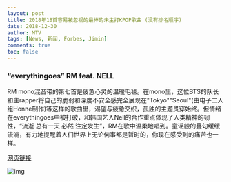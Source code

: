 ```yaml
---
layout: post
title: 2018年18首容易被忽视的最棒的未主打KPOP歌曲 (没有排名顺序)
date: 2018-12-30
author: MTV
tags: [News, 新闻, Forbes, Jimin]
comments: true
toc: false
---
```


### “everythingoes” RM feat. NELL

RM mono混音带的第七首是疲惫心灵的温暖毛毯。在mono里，这位BTS的队长和主rapper将自己的脆弱和深度不安全感完全展现在"Tokyo""Seoul"(由电子二人组Honne制作)等这样的歌曲里，渴望与疲惫交织，孤独的主题贯穿始终。但情绪在everythingoes中被打破，和韩国艺人Nell的合作重点体现了人类精神的韧性，“流逝 总有一天 必然 注定发生”，RM在歌中温柔地唱到。童谣般的叠句缓缓流淌，有力地提醒着人们世界上无论何事都是暂时的，你现在感受到的痛苦也一样。

 [网页链接](http://t.cn/EbCXROA)

![img](https://tva1.sinaimg.cn/large/007S8ZIlgy1gfz9ieiuuyj30j60qtjv3.jpg)